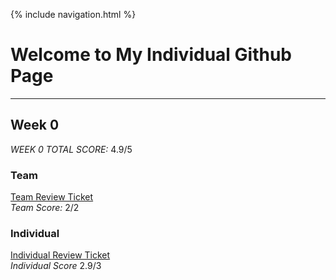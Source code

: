 {% include navigation.html %}

# Welcome to My Individual Github Page

<!--
## Week 1
*WEEK 1 TOTAL SCORE:* ?/?

### Team
[Team Review Ticket]()\
*Team Score:* ?/?

### Individual
[Individual Review Ticket]()\
*Individual Score* ?/?
-->

<hr /> 

## Week 0
*WEEK 0 TOTAL SCORE:* 4.9/5

### Team
[Team Review Ticket](https://github.com/dsblack0/stickers_for_charity/issues/3)\
*Team Score:* 2/2

### Individual
[Individual Review Ticket](https://github.com/dsblack0/stickers_for_charity/issues/10)\
*Individual Score* 2.9/3

